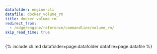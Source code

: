 ```yaml
---
datafolder: engine-cli
datafile: docker_volume_rm
title: docker volume rm
redirect_from:
  - /edge/engine/reference/commandline/volume_rm/
skip_read_time: true
---
```

<!--
Sorry, but the contents of this page are automatically generated from
Docker's source code. If you want to suggest a change to the text that appears
here, you'll need to find the string by searching this repo:

https://github.com/docker/cli
-->

{% include cli.md datafolder=page.datafolder datafile=page.datafile %}
